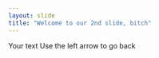 ```yaml
---
layout: slide
title: "Welcome to our 2nd slide, bitch"
---
```

Your text
Use the left arrow to go back
